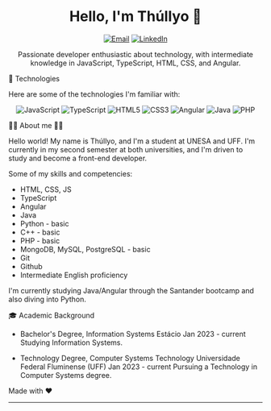 <h1 align="center">Hello, I'm Thúllyo 👋</h1>
<p align="center">
  <a href="mailto:thullyocontact@gmail.com"><img alt="Email" src="https://img.shields.io/badge/Email-%23EA4335.svg?style=for-the-badge&logo=gmail&logoColor=white"/></a>
  <a href="https://www.linkedin.com/in/thúllyo-barcellos-953532269/"><img alt="LinkedIn" src="https://img.shields.io/badge/LinkedIn-%230077B5.svg?style=for-the-badge&logo=linkedin&logoColor=white"/></a>
</p>
<p align="center">Passionate developer enthusiastic about technology, with intermediate knowledge in JavaScript, TypeScript, HTML, CSS, and Angular.</p>

🚀 Technologies

Here are some of the technologies I'm familiar with:


<p align="center">
  <img alt="JavaScript" src="https://img.shields.io/badge/-JavaScript-%23F7DF1E.svg?style=for-the-badge&logo=javascript&logoColor=white"/>
  <img alt="TypeScript" src="https://img.shields.io/badge/-TypeScript-%23007ACC.svg?style=for-the-badge&logo=typescript&logoColor=white"/>
  <img alt="HTML5" src="https://img.shields.io/badge/-HTML5-%23E34F26.svg?style=for-the-badge&logo=html5&logoColor=white"/>
  <img alt="CSS3" src="https://img.shields.io/badge/-CSS3-%231572B6.svg?style=for-the-badge&logo=css3&logoColor=white"/>
  <img alt="Angular" src="https://img.shields.io/badge/-Angular-%23DD0031.svg?style=for-the-badge&logo=angular&logoColor=white"/>
  <img alt="Java" src="https://img.shields.io/badge/-Java-%23ED8B00.svg?style=for-the-badge&logo=java&logoColor=red"/>
  <img alt="PHP" src="https://img.shields.io/badge/-PHP-%777BB4.svg?style=for-the-badge&logo=php&logoColor=purple"/>
</p>

👨‍💻 About me 👨‍💻

Hello world! My name is Thúllyo, and I'm a student at UNESA and UFF. I'm currently in my second semester at both universities, and I'm driven to study and become a front-end developer.

Some of my skills and competencies:

- HTML, CSS, JS
- TypeScript
- Angular
- Java
- Python - basic
- C++ - basic
- PHP - basic
- MongoDB, MySQL, PostgreSQL - basic
- Git
- Github
- Intermediate English proficiency

I'm currently studying Java/Angular through the Santander bootcamp and also diving into Python.

🎓 Academic Background

- Bachelor's Degree, Information Systems
  Estácio
  Jan 2023 - current
  Studying Information Systems.

- Technology Degree, Computer Systems Technology
  Universidade Federal Fluminense (UFF)
  Jan 2023 - current
  Pursuing a Technology in Computer Systems degree.

Made with ❤️ 

---
